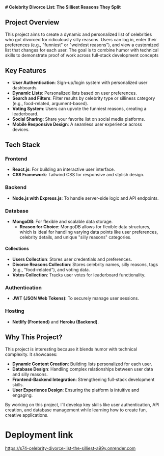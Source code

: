 **# Celebrity Divorce List: The Silliest Reasons They Split**

## Project Overview
This project aims to create a dynamic and personalized list of celebrities who got divorced for ridiculously silly reasons. Users can log in, enter their preferences (e.g., "funniest" or "weirdest reasons"), and view a customized list that changes for each user. The goal is to combine humor with technical skills to demonstrate proof of work across full-stack development concepts

## Key Features

- **User Authentication**: Sign-up/login system with personalized user dashboards.
- **Dynamic Lists**: Personalized lists based on user preferences.
- **Search and Filters**: Filter results by celebrity type or silliness category (e.g., food-related, argument-based).
- **Voting System**: Users can upvote the funniest reasons, creating a leaderboard.
- **Social Sharing**: Share your favorite list on social media platforms.
- **Mobile Responsive Design**: A seamless user experience across devices. 


## Tech Stack
### Frontend
- **React.js**: For building an interactive user interface.
- **CSS Framework**: Tailwind CSS for responsive and stylish design.

### Backend
- **Node.js with Express.js**: To handle server-side logic and API endpoints.

### Database
- **MongoDB**: For flexible and scalable data storage.
  - **Reason for Choice**: MongoDB allows for flexible data structures, which is ideal for handling varying data points like user preferences, celebrity details, and unique "silly reasons" categories.
  
#### Collections
- **Users Collection**: Stores user credentials and preferences.
- **Divorce Reasons Collection**: Stores celebrity names, silly reasons, tags (e.g., "food-related"), and voting data.
- **Votes Collection**: Tracks user votes for leaderboard functionality.

### Authentication
- **JWT (JSON Web Tokens)**: To securely manage user sessions.

### Hosting
- **Netlify (Frontend)** and **Heroku (Backend)**.

## Why This Project?
This project is interesting because it blends humor with technical complexity. It showcases:
- **Dynamic Content Creation**: Building lists personalized for each user.
- **Database Design**: Handling complex relationships between user data and silly reasons.
- **Frontend-Backend Integration**: Strengthening full-stack development skills.
- **User Experience Design**: Ensuring the platform is intuitive and engaging.


By working on this project, I’ll develop key skills like user authentication, API creation, and database management while learning how to create fun, creative applications.


# Deployment link 
https://s74-celebrity-divorce-list-the-silliest-a99y.onrender.com
